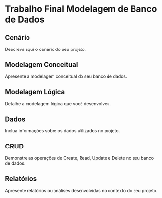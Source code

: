 # Trabalho Final Modelagem de Banco de Dados

## Cenário

Descreva aqui o cenário do seu projeto.

## Modelagem Conceitual

Apresente a modelagem conceitual do seu banco de dados.

## Modelagem Lógica

Detalhe a modelagem lógica que você desenvolveu.

## Dados

Inclua informações sobre os dados utilizados no projeto.

## CRUD

Demonstre as operações de Create, Read, Update e Delete no seu banco de dados.

## Relatórios

Apresente relatórios ou análises desenvolvidas no contexto do seu projeto.

